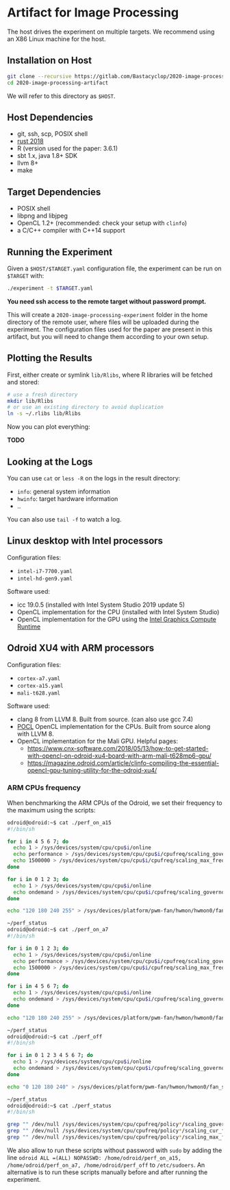 # Artifact for Image Processing

The host drives the experiment on multiple targets.
We recommend using an X86 Linux machine for the host.

## Installation on Host

```sh
git clone --recursive https://gitlab.com/Bastacyclop/2020-image-processing-artifact.git
cd 2020-image-processing-artifact
```

We will refer to this directory as `$HOST`.

## Host Dependencies

- git, ssh, scp, POSIX shell
- [rust 2018](https://rust-lang.org)
- R (version used for the paper: 3.6.1)
- sbt 1.x, java 1.8+ SDK
- llvm 8+
- make

## Target Dependencies

- POSIX shell
- libpng and libjpeg
- OpenCL 1.2+ (recommended: check your setup with `clinfo`)
- a C/C++ compiler with C++14 support

## Running the Experiment

Given a `$HOST/$TARGET.yaml` configuration file, the experiment can be run on
`$TARGET` with:

```sh
./experiment -t $TARGET.yaml
```

**You need ssh access to the remote target without password prompt.**

This will create a `2020-image-processing-experiment` folder in the home directory
of the remote user, where files will be uploaded during the experiment.
The configuration files used for the paper are present in this artifact,
but you will need to change them according to your own setup.

## Plotting the Results

First, either create or symlink `lib/Rlibs`, where R libraries will be fetched and stored:
```sh
# use a fresh directory
mkdir lib/Rlibs
# or use an existing directory to avoid duplication
ln -s ~/.rlibs lib/Rlibs
```

Now you can plot everything:

**TODO**

## Looking at the Logs

You can use `cat` or `less -R` on the logs in the result directory:

- `info`: general system information
- `hwinfo`: target hardware information
- ..

You can also use `tail -f` to watch a log.

## Linux desktop with Intel processors

Configuration files:
- `intel-i7-7700.yaml`
- `intel-hd-gen9.yaml`

Software used:
- icc 19.0.5 (installed with Intel System Studio 2019 update 5)
- OpenCL implementation for the CPU (installed with Intel System Studio)
- OpenCL implementation for the GPU using the [Intel Graphics Compute Runtime](https://github.com/intel/compute-runtime)

## Odroid XU4 with ARM processors

Configuration files:
- `cortex-a7.yaml`
- `cortex-a15.yaml`
- `mali-t628.yaml`

Software used:
- clang 8 from LLVM 8. Built from source. (can also use gcc 7.4)
- [POCL](portablecl.org) OpenCL implementation for the CPUs. Built from source along with LLVM 8.
- OpenCL implementation for the Mali GPU. Helpful pages:
  - <https://www.cnx-software.com/2018/05/13/how-to-get-started-with-opencl-on-odroid-xu4-board-with-arm-mali-t628mp6-gpu/>
  - <https://magazine.odroid.com/article/clinfo-compiling-the-essential-opencl-gpu-tuning-utility-for-the-odroid-xu4/>
  
### ARM CPUs frequency

When benchmarking the ARM CPUs of the Odroid, we set their frequency to the maximum using the scripts:

```sh
odroid@odroid:~$ cat ./perf_on_a15 
#!/bin/sh

for i in 4 5 6 7; do
  echo 1 > /sys/devices/system/cpu/cpu$i/online
  echo performance > /sys/devices/system/cpu/cpu$i/cpufreq/scaling_governor
  echo 1500000 > /sys/devices/system/cpu/cpu$i/cpufreq/scaling_max_freq
done

for i in 0 1 2 3; do
  echo 1 > /sys/devices/system/cpu/cpu$i/online
  echo ondemand > /sys/devices/system/cpu/cpu$i/cpufreq/scaling_governor
done

echo "120 180 240 255" > /sys/devices/platform/pwm-fan/hwmon/hwmon0/fan_speed

~/perf_status
odroid@odroid:~$ cat ./perf_on_a7
#!/bin/sh

for i in 0 1 2 3; do
  echo 1 > /sys/devices/system/cpu/cpu$i/online
  echo performance > /sys/devices/system/cpu/cpu$i/cpufreq/scaling_governor
  echo 1500000 > /sys/devices/system/cpu/cpu$i/cpufreq/scaling_max_freq
done

for i in 4 5 6 7; do
  echo 1 > /sys/devices/system/cpu/cpu$i/online
  echo ondemand > /sys/devices/system/cpu/cpu$i/cpufreq/scaling_governor
done

echo "120 180 240 255" > /sys/devices/platform/pwm-fan/hwmon/hwmon0/fan_speed

~/perf_status
odroid@odroid:~$ cat ./perf_off 
#!/bin/sh

for i in 0 1 2 3 4 5 6 7; do
  echo 1 > /sys/devices/system/cpu/cpu$i/online
  echo ondemand > /sys/devices/system/cpu/cpu$i/cpufreq/scaling_governor
done

echo "0 120 180 240" > /sys/devices/platform/pwm-fan/hwmon/hwmon0/fan_speed

~/perf_status
odroid@odroid:~$ cat ./perf_status 
#!/bin/sh

grep "" /dev/null /sys/devices/system/cpu/cpufreq/policy*/scaling_governor
grep "" /dev/null /sys/devices/system/cpu/cpufreq/policy*/scaling_cur_freq
grep "" /dev/null /sys/devices/system/cpu/cpufreq/policy*/scaling_max_freq
``` 

We also allow to run these scripts without password with `sudo`
by adding the line `odroid ALL =(ALL) NOPASSWD: /home/odroid/perf_on_a15, /home/odroid/perf_on_a7, /home/odroid/perf_off`
to `/etc/sudoers`.
An alternative is to run these scripts manually before and after running the experiment.
